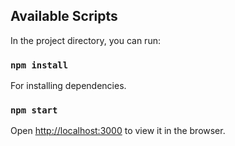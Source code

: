 
## Available Scripts

In the project directory, you can run:

### `npm install`

For installing dependencies.

### `npm start`

Open [http://localhost:3000](http://localhost:3000) to view it in the browser.
